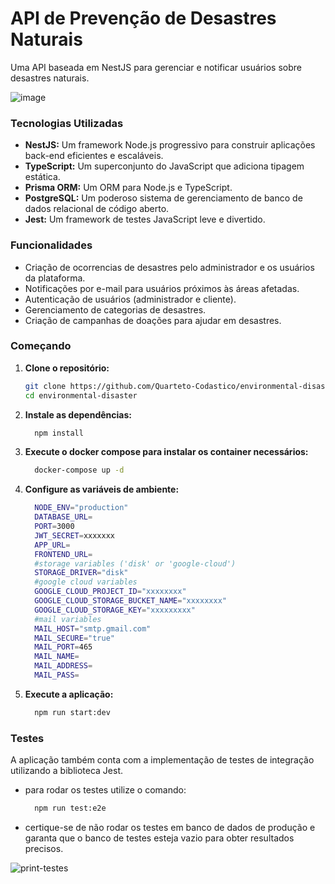 # **API de Prevenção de Desastres Naturais**

Uma API baseada em NestJS para gerenciar e notificar usuários sobre desastres naturais.

![image](https://github.com/user-attachments/assets/d5647454-8da8-4084-bd94-b5585e17bef0)


### **Tecnologias Utilizadas**

* **NestJS:** Um framework Node.js progressivo para construir aplicações back-end eficientes e escaláveis.
* **TypeScript:** Um superconjunto do JavaScript que adiciona tipagem estática.
* **Prisma ORM:** Um ORM para Node.js e TypeScript.
* **PostgreSQL:** Um poderoso sistema de gerenciamento de banco de dados relacional de código aberto.
* **Jest:** Um framework de testes JavaScript leve e divertido.

### **Funcionalidades**

* Criação de ocorrencias de desastres pelo administrador e os usuários da plataforma.
* Notificações por e-mail para usuários próximos às áreas afetadas.
* Autenticação de usuários (administrador e cliente).
* Gerenciamento de categorias de desastres.
* Criação de campanhas de doações para ajudar em desastres.

### **Começando**

1. **Clone o repositório:**
   ```bash
   git clone https://github.com/Quarteto-Codastico/environmental-disaster-api.git
   cd environmental-disaster

2. **Instale as dependências:**
    ```bash
      npm install

3. **Execute o docker compose para instalar os container necessários:**
    ```bash
      docker-compose up -d
   
4. **Configure as variáveis de ambiente:**

    ```bash
      NODE_ENV="production"
      DATABASE_URL=
      PORT=3000
      JWT_SECRET=xxxxxxx
      APP_URL=
      FRONTEND_URL=
      #storage variables ('disk' or 'google-cloud')
      STORAGE_DRIVER="disk"
      #google cloud variables
      GOOGLE_CLOUD_PROJECT_ID="xxxxxxxx"
      GOOGLE_CLOUD_STORAGE_BUCKET_NAME="xxxxxxxx"
      GOOGLE_CLOUD_STORAGE_KEY="xxxxxxxxx"
      #mail variables
      MAIL_HOST="smtp.gmail.com"
      MAIL_SECURE="true"
      MAIL_PORT=465
      MAIL_NAME=
      MAIL_ADDRESS=
      MAIL_PASS=


5. **Execute a aplicação:**
   ```bash
     npm run start:dev

### **Testes**
  A aplicação também conta com a implementação de testes de integração utilizando a biblioteca Jest.
  * para rodar os testes utilize o comando:
    ```bash
      npm run test:e2e
  * certique-se de não rodar os testes em banco de dados de produção e garanta que o banco de testes esteja vazio para obter resultados precisos.
    
![print-testes](https://github.com/user-attachments/assets/d8fd885e-32dd-4bba-98a2-b404fefe593a)

  




